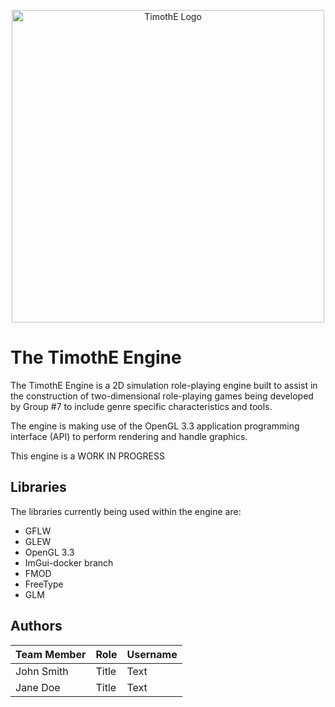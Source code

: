 <p align="center">
<img width="500" src="https://user-images.githubusercontent.com/57398964/149774311-0fb7181f-933e-4d16-880d-58614a61b4cd.png" alt="TimothE Logo">
</p>

# The TimothE Engine

The TimothE Engine is a 2D simulation role-playing engine built to assist in the construction of two-dimensional role-playing games being developed by Group #7 to include genre specific characteristics and tools. 

The engine is making use of the OpenGL 3.3 application programming interface (API) to perform rendering and handle graphics.

This engine is a WORK IN PROGRESS

## Libraries

The libraries currently being used within the engine are:

- GFLW
- GLEW
- OpenGL 3.3
- ImGui-docker branch
- FMOD
- FreeType
- GLM

## Authors
| Team Member | Role | Username |
| -------------- | ----------- | ----------- |
| John Smith | Title | Text |
| Jane Doe | Title | Text |
